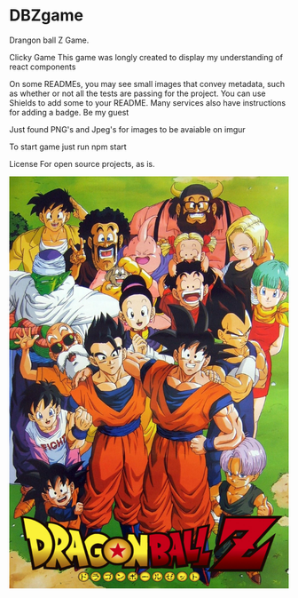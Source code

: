# DBZgame


Drangon ball Z Game.

<!-- Description -->
Clicky Game
This game was longly created to display my understanding of react components 

<!-- Badges -->
On some READMEs, you may see small images that convey metadata, such as whether or not all the tests are passing for the project. You can use Shields to add some to your README. Many services also have instructions for adding a badge. Be my guest 
<!-- 
Visuals -->
Just found PNG's and Jpeg's for images to be avaiable on imgur

<!-- Installation -->
To start game just run
npm start 


License
For open source projects, as is.

![](Images/DBZ.jpg)


